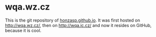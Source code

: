 wqa.wz.cz
=========

This is the git repository of [honzasp.github.io](http://honzasp.github.io). It
was first hosted on http://wqa.wz.cz/, then on http://wqa.ic.cz/ and now it
resides on GitHub, because it is cool.
